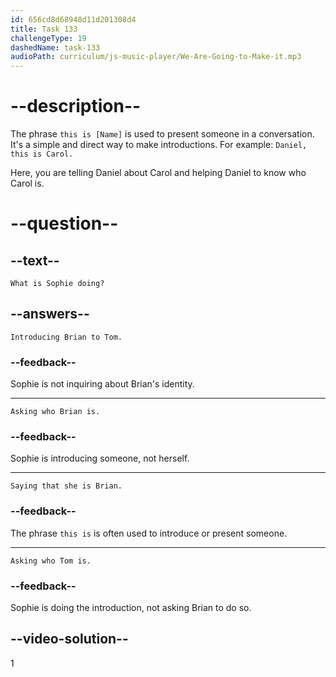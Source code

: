 ```yaml
---
id: 656cd8d68948d11d201308d4
title: Task 133
challengeType: 19
dashedName: task-133
audioPath: curriculum/js-music-player/We-Are-Going-to-Make-it.mp3
---
```


<!--
AUDIO REFERENCE:
Sophie: You, too. Brian, let me introduce you to Tom. Tom, this is Brian.
-->

# --description--

The phrase `this is [Name]` is used to present someone in a conversation. It's a simple and direct way to make introductions. For example: `Daniel, this is Carol.`

Here, you are telling Daniel about Carol and helping Daniel to know who Carol is.

# --question--

## --text--

`What is Sophie doing?`

## --answers--

`Introducing Brian to Tom.`

### --feedback--

Sophie is not inquiring about Brian's identity.

---

`Asking who Brian is.`

### --feedback--

Sophie is introducing someone, not herself.

---

`Saying that she is Brian.`

### --feedback--

The phrase `this is` is often used to introduce or present someone.

---

`Asking who Tom is.`

### --feedback--

Sophie is doing the introduction, not asking Brian to do so.

## --video-solution--

1
